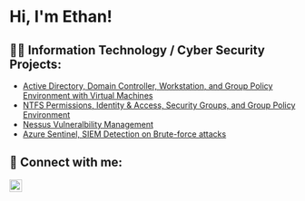 <h1>Hi, I'm Ethan! </h1>

## 👨‍💻 Information Technology / Cyber Security Projects:

  - [Active Directory, Domain Controller, Workstation, and Group Policy Environment with Virtual Machines](https://github.com/her-e/Active-Directory)
  - [NTFS Permissions, Identity & Access, Security Groups, and Group Policy Environment]()
  - [Nessus Vulneralbility Management](https://github.com/her-e/VulnerabilityManagement-Nessus-Lab)
  - [Azure Sentinel, SIEM Detection on Brute-force attacks]()


## 🤳 Connect with me:

[<img align="left" alt="EthanHer | LinkedIn" width="22px" src="https://cdn.jsdelivr.net/npm/simple-icons@v3/icons/linkedin.svg" />][linkedin]



[linkedin]: https://linkedin.com/in/ethan-her-b8a3a61aa


